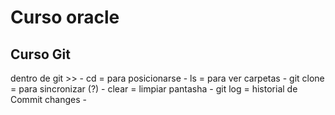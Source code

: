 <h1> Curso oracle </h1>

<h2>Curso Git </h2>
dentro de git >>
  - cd = para posicionarse
  - ls = para ver carpetas
  - git clone = para sincronizar (?)
  - clear = limpiar pantasha
  - git log = historial de Commit changes
  - 
